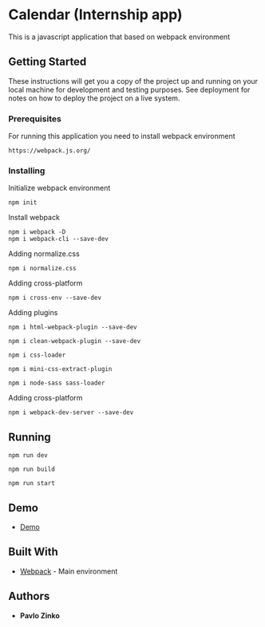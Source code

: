 # Calendar (Internship app)

This is a javascript application that based on webpack environment  

## Getting Started

These instructions will get you a copy of the project up and running on your local machine for development and testing purposes. See deployment for notes on how to deploy the project on a live system.

### Prerequisites

For running this application you need to install webpack environment

```
https://webpack.js.org/
```

### Installing

Initialize webpack environment 

```
npm init
```

Install webpack

```
npm i webpack -D
npm i webpack-cli --save-dev
```

Adding normalize.css

```
npm i normalize.css
```

Adding cross-platform

```
npm i cross-env --save-dev
```

Adding plugins

```
npm i html-webpack-plugin --save-dev
```

```
npm i clean-webpack-plugin --save-dev
```

```
npm i css-loader
```

```
npm i mini-css-extract-plugin
```

```
npm i node-sass sass-loader
```

Adding cross-platform

```
npm i webpack-dev-server --save-dev
```


## Running

```
npm run dev
```
```
npm run build
```
```
npm run start
```

## Demo 


* [Demo](https://edw1x.github.io/Ciklum-Internship/)


## Built With

* [Webpack](https://webpack.js.org/) - Main environment

## Authors

* **Pavlo Zinko**
